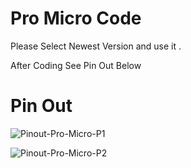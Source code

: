 # Pro Micro Code 

Please Select Newest Version and use it . 

After Coding See Pin Out Below 

# Pin Out 

![Pinout-Pro-Micro-P1](https://user-images.githubusercontent.com/118452807/233086160-de39ff06-940a-4ab1-93eb-e3d99491272e.png)


![Pinout-Pro-Micro-P2](https://user-images.githubusercontent.com/118452807/233086175-3ca3a321-4967-46ed-83b0-07f2b69446f0.png)

